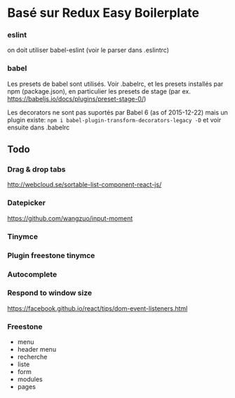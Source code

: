 Basé sur Redux Easy Boilerplate
=========================


### eslint

on doit utiliser babel-eslint (voir le parser dans .eslintrc)

### babel

Les presets de babel sont utilisés. Voir .babelrc, et les presets installés par npm (package.json), en particulier les presets de stage (par ex. https://babeljs.io/docs/plugins/preset-stage-0/)

Les decorators ne sont pas suportés par Babel 6 (as of 2015-12-22) mais un plugin existe: 
```npm i babel-plugin-transform-decorators-legacy -D```
et voir ensuite dans .babelrc


## Todo

### Drag & drop tabs

http://webcloud.se/sortable-list-component-react-js/

### Datepicker

https://github.com/wangzuo/input-moment

### Tinymce

### Plugin freestone tinymce

### Autocomplete

### Respond to window size
https://facebook.github.io/react/tips/dom-event-listeners.html

### Freestone
- menu
- header menu
- recherche
- liste
- form
- modules
- pages